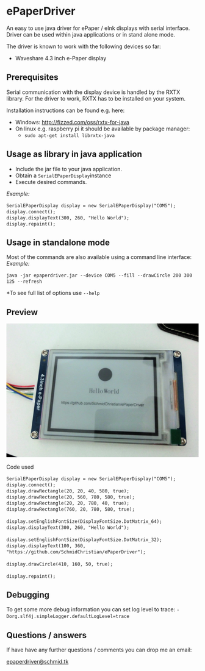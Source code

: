 ePaperDriver
============
An easy to use java driver for ePaper / eInk displays with serial interface.
Driver can be used within java applications or in stand alone mode.

The driver is known to work with the following devices so far:
 * Waveshare 4.3 inch e-Paper display

Prerequisites
-------------
Serial communication with the display device is handled by the RXTX library.
For the driver to work, RXTX has to be installed on your system.

Installation instructions can be found e.g. here:

 - Windows: http://fizzed.com/oss/rxtx-for-java
 - On linux e.g. raspberry pi it should be available by package manager:
	 - `sudo apt-get install librxtx-java` 

Usage as library in java application
------------------------------------

 - Include the jar file to your java application. 
 - Obtain a `SerialEPaperDisplay`instance
 - Execute desired commands.

*Example:*
```
SerialEPaperDisplay display = new SerialEPaperDisplay("COM5");
display.connect();
display.displayText(300, 260, "Hello World");
display.repaint();
```

Usage in standalone mode
------------------------
Most of the commands are also available using a command line interface:
*Example:*
```
java -jar epaperdriver.jar --device COM5 --fill --drawCircle 200 300 125 --refresh
```

*To see full list of options use `--help`

Preview
-------

![Example written on waveshare e-Paper display](display.jpg)

Code used
```
SerialEPaperDisplay display = new SerialEPaperDisplay("COM5");
display.connect();
display.drawRectangle(20, 20, 40, 580, true);
display.drawRectangle(20, 560, 780, 580, true);
display.drawRectangle(20, 20, 780, 40, true);
display.drawRectangle(760, 20, 780, 580, true);

display.setEnglishFontSize(DisplayFontSize.DotMatrix_64);
display.displayText(300, 260, "Hello World");

display.setEnglishFontSize(DisplayFontSize.DotMatrix_32);
display.displayText(100, 360, "https://github.com/SchmidChristian/ePaperDriver");

display.drawCircle(410, 160, 50, true);

display.repaint();
```

Debugging
-------
To get some more debug information you can set log level to trace:
`-Dorg.slf4j.simpleLogger.defaultLogLevel=trace`


Questions / answers
-------------------
If have have any further questions / comments you can drop me an email:

epaperdriver@schmid.tk
